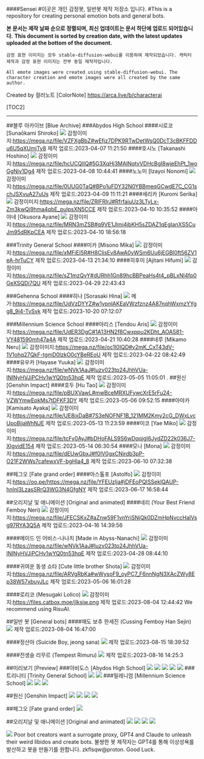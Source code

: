 ####Sensei
#이곳은 개인 감정봇, 일반봇 제작 저장소 입니다.
#This is a repository for creating personal emotion bots and general bots.

**본 문서는 제작 날짜 순으로 정렬되며, 최신 업데이트는 문서 하단에 업로드 되어있습니다.**
**This document is sorted by creation date, with the latest updates uploaded at the bottom of the document.**

`감정 표현 이미지는 모두 stable-diffusion-webui를 이용하여 제작되었습니다.
캐릭터 제작과 감정 표현 이미지는 전부 동일 제작자입니다.`

`All emote images were created using stable-diffusion-webui.
The character creation and emote images were all created by the same author.`

Created by 컬러노트 [ColorNote]
https://arca.live/b/characterai

[TOC2]
***

##블루 아카이브 [Blue Archive]
###Abydos High School
####시로코 [Sunaōkami Shiroko]
![](https://files.catbox.moe/vsr0b3.png)
감정이미지:https://mega.nz/file/VZFXgBbZ#wEfjz7DPK9RTwDetWsQ0DcT3cBKFFDDu6U5qXUmjTy8
제작 업로드:2023-04-07 11:21:50 
####호시노 [Takanashi Hoshino]
![](https://files.catbox.moe/rqvt99.png)
감정이미지:https://mega.nz/file/hcUCQIIQ#5G3XqHj3MAlNqtvVDHcBgI8wjeEhPt_1woGgNiy1Dg4
제작 업로드:2023-04-08 10:44:41
####노노미 [Izayoi Nonomi]
![](https://files.catbox.moe/zz3edb.png)
감정이미지:https://mega.nz/file/0UUG0TaQ#BPo1uFDY32N0YBBmeqGCwdE7C_CG1schJSXvuA27uUs
제작 업로드:2023-04-09 11:11:21
####세리카 [Kuromi Serika]
![](https://files.catbox.moe/4w3x6u.png)
감정이미지:https://mega.nz/file/ZRlFRIrJ#RfrfaiuUz3LTyLx-Zm3kwQj9hma4qbE_pulpsXN5CCE
제작 업로드:2023-04-10 10:35:52 
####아야네 [Okusora Ayane]
![](https://files.catbox.moe/latxch.png)
감정이미지:https://mega.nz/file/MRN3mZSB#q9VE1Jlmi4jbKH5sZDAZ1qEgIanXS5CuJm95dRKpCEA
제작 업로드:2023-04-10 18:56:18 

###Trinity General School
####미카 [Misono Mika]
![](https://files.catbox.moe/5ynjft.png)
감정이미지:https://mega.nz/file/xMFiEI5R#H8ClisEv8AwA0yWSm6Uu6jEGBI0ft56ZV1eA-hrTuCY
제작 업로드:2023-04-13 21:34:10
####히후미 [Ajitani Hifumi]
![](https://files.catbox.moe/chcsr7.png)
감정이미지:https://mega.nz/file/sZ1mzQyY#dURhh1Gn89hcBBPeaHs4t4_pBLxNl4fp0GeXSQDi7QU
제작 업로드:2023-04-29 22:43:43

###Gehenna School
####히나 [Sorasaki Hina]
![](https://files.catbox.moe/64fc2r.png)
메가:https://mega.nz/file/UdVzDYYZ#w1ypnlAKEaVWzfznz4A87nqhWxmzYYgg8_9i4-TvSvk
제작 업로드:2023-10-20 07:12:07

###Millennium Science School
####아리스 [Tendou Aris]
![](https://files.catbox.moe/vn3qxi.png)
감정이미지:https://mega.nz/file/UdER3DgC#1A13HN2f8Cwxppu2KDht_AOAS81-VY481590mh47a4A
제작 업로드:2023-04-21 10:40:28
####네루 [Mikamo Neru]
![](https://files.catbox.moe/l3esm4.png)
감정이미지:https://mega.nz/file/oc1l0IQD#v2mK_CxT43dV-1V1ohq27QkF-tgmD0lzkO0cYBeREoU
제작 업로드:2023-04-22 08:42:49
####유우카 [Hayase Yuuka]
![](https://files.catbox.moe/e209ik.png)
감정이미지:https://mega.nz/file/wNVk1AaJ#Iuzv023tp24JhhVUa-ININyHVJiPCHv1wYQ0tn53hqE
제작 업로드:2023-05-05 11:05:01
.
##원신 [Genshin Impact]
####호두 [Hu Tao]
![](https://files.catbox.moe/yin65p.png)
감정이미지:https://mega.nz/file/pBUXVawL#mwBceMRXUFywcXrE5rFu24-VZWYmwEpkMs7tDFKF3DY
제작 업로드:2023-05-06 09:52:15
####아야카 [Kamisato Ayaka]
![](https://files.catbox.moe/5upidx.png)
감정이미지:https://mega.nz/file/UE8ixDaB#7S3eNOFNF1B_121MM2Kmy2cG_DWxLvcUpoBjjaWhNJE
제작 업로드:2023-05-13 11:23:59
####미코 [Yae Miko]
![](https://files.catbox.moe/1kjrur.png)
감정이미지:https://mega.nz/file/tcFy0AyJ#bDHoFALS9S6wDqqjgI6JydZD22k036J7-XIgvidE154
제작 업로드:2023-05-14 06:30:54
####모나 [Mona]
![](https://files.catbox.moe/3dufgu.png)
감정이미지:https://mega.nz/file/dEUwGbxJ#f0lV0gxCNirdb3pP-O21F2WWs7cafewxVF-bgHla4_8
제작 업로드:2023-06-10 07:32:38

##페그오 [Fate grand order]
####아스톨포 [Astolfo]
![](https://files.catbox.moe/1gad27.png)
감정이미지:https://oo.pe/https://mega.nz/file/YFEUzIja#jDFEoPQISSeklQAUP-hnlnl3LzasSRrQ3WG3N4GfgNY
제작 업로드:2023-06-17 16:58:44

##오리지날 및 애니메이션 [Original and animated]
####네리 (Your Best Friend Femboy Neri) 
![](https://files.catbox.moe/tnjglg.png)
감정이미지:https://mega.nz/file/JFECSKxZ#aZnw59F1vnYriSNjQk0DZmHpNvccHaIVsg97RYA3Q5A
제작 업로드:2023-04-16 14:39:56

####메이드 인 어비스-나나치 [Made in Abyss-Nanachi]
![](https://files.catbox.moe/jc1i94.png)
감정이미지:https://mega.nz/file/wNVk1AaJ#Iuzv023tp24JhhVUa-ININyHVJiPCHv1wYQ0tn53hqE
제작 업로드:2023-04-28 08:44:10

####귀여운 동생 쇼타 [Cute little brother Shota]
![](https://files.catbox.moe/nqp8fq.png)
감정이미지:https://mega.nz/file/ARVgRbKa#wWysoF9_oyPC7_F6nnNgN3XAcZWy8Ep38W57xbuyJLc
제작 업로드:2023-05-06 16:01:28

####로리코 (Mesugaki Lolico) 
![](https://files.catbox.moe/jlksiw.png)
감정이미지:https://files.catbox.moe/jlksiw.png
제작 업로드:2023-08-04 12:44:42
We recommend using RisuAI.

##일반 봇 [General bots]
####매도 보추 한세진 (Cussing Femboy Han Sejin)
![](https://files.catbox.moe/1xkggj.png)
제작 업로드:2023-08-04 16:47:00

####정산아 (Suicide Boy, jeong sana)
![](https://files.catbox.moe/kq0ta3.png)
제작 업로드:2023-08-15 18:39:52

####전생슬 리무르 (Tempest Rimuru)
![](https://files.catbox.moe/8j0snp.png)
제작 업로드:2023-08-16 14:25:3

##미리보기 [Preview]
###아비도스 [Abydos High School]
![](https://files.catbox.moe/0pfqtd.jpg)
![](https://files.catbox.moe/2nyso3.jpg)
![](https://files.catbox.moe/qd0t49.jpg)
![](https://files.catbox.moe/h230cu.jpg)
![](https://files.catbox.moe/ihzt51.jpg)
###트리니티 [Trinity General School]
![](https://files.catbox.moe/1fhntq.webp)
![](https://files.catbox.moe/wwbxmp.jpg)
###밀레니엄 [Millennium Science School]
![](https://files.catbox.moe/abjv9n.jpg)
![](https://files.catbox.moe/pd21c9.jpg)
![](https://files.catbox.moe/fxpj3a.jpg)

##원신 [Genshin Impact]
![](https://files.catbox.moe/uogqxs.jpg)
![](https://files.catbox.moe/tbnqv2.jpg)
![](https://files.catbox.moe/1xf624.jpg)
![](https://files.catbox.moe/tatv5p.jpg)

##페그오 [Fate grand order]
![](https://files.catbox.moe/gz4c3y.jpg)

##오리지날 및 애니메이션 [Original and animated]
![](https://files.catbox.moe/glx0e9.png)
![](https://files.catbox.moe/0t750o.png)
![](https://files.catbox.moe/lsraw5.jpg)
![](https://files.catbox.moe/9amg8d.jpg)


![](https://files.catbox.moe/ra7d9d.png)
Poor bot creators want a surrogate proxy, GPT4 and Claude to unleash their weird libidos and create bots.
불쌍한 봇 제작자는 GPT4를 통해 이상성욕를 발산하고 봇을 만들기를 원합니다.
zkflsqw@proton.
Good Luck.